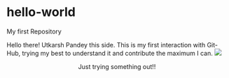 # hello-world
My first Repository

Hello there!
Utkarsh Pandey this side. 
This is my first interaction with Git-Hub, trying my best to understand it and contribute the maximum I can.
<img src = 'https://www.google.com/url?sa=i&url=https%3A%2F%2Fgiphy.com%2Fexplore%2Fhi&psig=AOvVaw1mbtjjokJOQjNiBMaN-x_b&ust=1636274360436000&source=images&cd=vfe&ved=0CAsQjRxqFwoTCNCJ3JSrg_QCFQAAAAAdAAAAABAD' />
<p align= "center">
    Just trying something out!!
</p>
